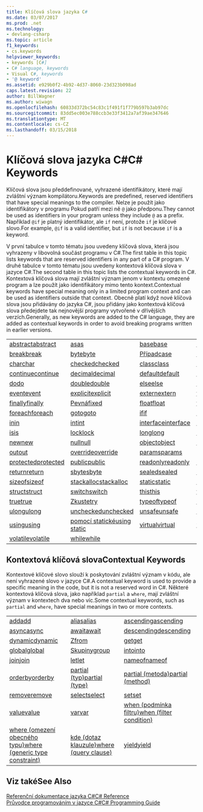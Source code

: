 ```yaml
---
title: Klíčová slova jazyka C#
ms.date: 03/07/2017
ms.prod: .net
ms.technology:
- devlang-csharp
ms.topic: article
f1_keywords:
- cs.keywords
helpviewer_keywords:
- keywords [C#]
- C# language, keywords
- Visual C#, keywords
- '@ keyword'
ms.assetid: e929b0f2-4b92-4d37-8060-23d323b098ad
caps.latest.revision: 22
author: BillWagner
ms.author: wiwagn
ms.openlocfilehash: 60833d372bc54c83c1f491f1f779b597b3ab97dc
ms.sourcegitcommit: 83dd5ec003e788ccb3e33f3412a7af39ae347646
ms.translationtype: MT
ms.contentlocale: cs-CZ
ms.lasthandoff: 03/15/2018
---
```

# <a name="c-keywords"></a><span data-ttu-id="0114d-102">Klíčová slova jazyka C#</span><span class="sxs-lookup"><span data-stu-id="0114d-102">C# Keywords</span></span>
<span data-ttu-id="0114d-103">Klíčová slova jsou předdefinované, vyhrazené identifikátory, které mají zvláštní význam kompilátoru.</span><span class="sxs-lookup"><span data-stu-id="0114d-103">Keywords are predefined, reserved identifiers that have special meanings to the compiler.</span></span> <span data-ttu-id="0114d-104">Nelze je použít jako identifikátory v programu Pokud patří mezi ně `@` jako předponu.</span><span class="sxs-lookup"><span data-stu-id="0114d-104">They cannot be used as identifiers in your program unless they include `@` as a prefix.</span></span> <span data-ttu-id="0114d-105">Například `@if` je platný identifikátor, ale `if` není, protože `if` je klíčové slovo.</span><span class="sxs-lookup"><span data-stu-id="0114d-105">For example, `@if` is a valid identifier, but `if` is not because `if` is a keyword.</span></span>  
  
 <span data-ttu-id="0114d-106">V první tabulce v tomto tématu jsou uvedeny klíčová slova, která jsou vyhrazeny v libovolná součást programu v C#.</span><span class="sxs-lookup"><span data-stu-id="0114d-106">The first table in this topic lists keywords that are reserved identifiers in any part of a C# program.</span></span> <span data-ttu-id="0114d-107">V druhé tabulce v tomto tématu jsou uvedeny kontextová klíčová slova v jazyce C#.</span><span class="sxs-lookup"><span data-stu-id="0114d-107">The second table in this topic lists the contextual keywords in C#.</span></span> <span data-ttu-id="0114d-108">Kontextová klíčová slova mají zvláštní význam jenom v kontextu omezené program a lze použít jako identifikátory mimo tento kontext.</span><span class="sxs-lookup"><span data-stu-id="0114d-108">Contextual keywords have special meaning only in a limited program context and can be used as identifiers outside that context.</span></span> <span data-ttu-id="0114d-109">Obecně platí když nové klíčová slova jsou přidávány do jazyka C#, jsou přidány jako kontextová klíčová slova předejdete tak nejnovější programy vytvořené v dřívějších verzích.</span><span class="sxs-lookup"><span data-stu-id="0114d-109">Generally, as new keywords are added to the C# language, they are added as contextual keywords in order to avoid breaking programs written in earlier versions.</span></span>  
  
|||||  
|---|---|---|---|  
|[<span data-ttu-id="0114d-110">abstract</span><span class="sxs-lookup"><span data-stu-id="0114d-110">abstract</span></span>](../../../csharp/language-reference/keywords/abstract.md)|[<span data-ttu-id="0114d-111">as</span><span class="sxs-lookup"><span data-stu-id="0114d-111">as</span></span>](../../../csharp/language-reference/keywords/as.md)|[<span data-ttu-id="0114d-112">base</span><span class="sxs-lookup"><span data-stu-id="0114d-112">base</span></span>](../../../csharp/language-reference/keywords/base.md)|[<span data-ttu-id="0114d-113">bool</span><span class="sxs-lookup"><span data-stu-id="0114d-113">bool</span></span>](../../../csharp/language-reference/keywords/bool.md)|  
|[<span data-ttu-id="0114d-114">break</span><span class="sxs-lookup"><span data-stu-id="0114d-114">break</span></span>](../../../csharp/language-reference/keywords/break.md)|[<span data-ttu-id="0114d-115">byte</span><span class="sxs-lookup"><span data-stu-id="0114d-115">byte</span></span>](../../../csharp/language-reference/keywords/byte.md)|[<span data-ttu-id="0114d-116">Případ</span><span class="sxs-lookup"><span data-stu-id="0114d-116">case</span></span>](../../../csharp/language-reference/keywords/switch.md)|[<span data-ttu-id="0114d-117">catch</span><span class="sxs-lookup"><span data-stu-id="0114d-117">catch</span></span>](../../../csharp/language-reference/keywords/try-catch.md)|  
|[<span data-ttu-id="0114d-118">char</span><span class="sxs-lookup"><span data-stu-id="0114d-118">char</span></span>](../../../csharp/language-reference/keywords/char.md)|[<span data-ttu-id="0114d-119">checked</span><span class="sxs-lookup"><span data-stu-id="0114d-119">checked</span></span>](../../../csharp/language-reference/keywords/checked.md)|[<span data-ttu-id="0114d-120">class</span><span class="sxs-lookup"><span data-stu-id="0114d-120">class</span></span>](../../../csharp/language-reference/keywords/class.md)|[<span data-ttu-id="0114d-121">const</span><span class="sxs-lookup"><span data-stu-id="0114d-121">const</span></span>](../../../csharp/language-reference/keywords/const.md)|  
|[<span data-ttu-id="0114d-122">continue</span><span class="sxs-lookup"><span data-stu-id="0114d-122">continue</span></span>](../../../csharp/language-reference/keywords/continue.md)|[<span data-ttu-id="0114d-123">decimal</span><span class="sxs-lookup"><span data-stu-id="0114d-123">decimal</span></span>](../../../csharp/language-reference/keywords/decimal.md)|[<span data-ttu-id="0114d-124">default</span><span class="sxs-lookup"><span data-stu-id="0114d-124">default</span></span>](../../../csharp/language-reference/keywords/default.md)|[<span data-ttu-id="0114d-125">delegate</span><span class="sxs-lookup"><span data-stu-id="0114d-125">delegate</span></span>](../../../csharp/language-reference/keywords/delegate.md)|  
|[<span data-ttu-id="0114d-126">do</span><span class="sxs-lookup"><span data-stu-id="0114d-126">do</span></span>](../../../csharp/language-reference/keywords/do.md)|[<span data-ttu-id="0114d-127">double</span><span class="sxs-lookup"><span data-stu-id="0114d-127">double</span></span>](../../../csharp/language-reference/keywords/double.md)|[<span data-ttu-id="0114d-128">else</span><span class="sxs-lookup"><span data-stu-id="0114d-128">else</span></span>](../../../csharp/language-reference/keywords/if-else.md)|[<span data-ttu-id="0114d-129">enum</span><span class="sxs-lookup"><span data-stu-id="0114d-129">enum</span></span>](../../../csharp/language-reference/keywords/enum.md)|  
|[<span data-ttu-id="0114d-130">event</span><span class="sxs-lookup"><span data-stu-id="0114d-130">event</span></span>](../../../csharp/language-reference/keywords/event.md)|[<span data-ttu-id="0114d-131">explicit</span><span class="sxs-lookup"><span data-stu-id="0114d-131">explicit</span></span>](../../../csharp/language-reference/keywords/explicit.md)|[<span data-ttu-id="0114d-132">extern</span><span class="sxs-lookup"><span data-stu-id="0114d-132">extern</span></span>](../../../csharp/language-reference/keywords/extern.md)|[<span data-ttu-id="0114d-133">false</span><span class="sxs-lookup"><span data-stu-id="0114d-133">false</span></span>](../../../csharp/language-reference/keywords/false.md)|  
|[<span data-ttu-id="0114d-134">finally</span><span class="sxs-lookup"><span data-stu-id="0114d-134">finally</span></span>](../../../csharp/language-reference/keywords/try-finally.md)|[<span data-ttu-id="0114d-135">Pevná</span><span class="sxs-lookup"><span data-stu-id="0114d-135">fixed</span></span>](../../../csharp/language-reference/keywords/fixed-statement.md)|[<span data-ttu-id="0114d-136">float</span><span class="sxs-lookup"><span data-stu-id="0114d-136">float</span></span>](../../../csharp/language-reference/keywords/float.md)|[<span data-ttu-id="0114d-137">for</span><span class="sxs-lookup"><span data-stu-id="0114d-137">for</span></span>](../../../csharp/language-reference/keywords/for.md)|  
|[<span data-ttu-id="0114d-138">foreach</span><span class="sxs-lookup"><span data-stu-id="0114d-138">foreach</span></span>](../../../csharp/language-reference/keywords/foreach-in.md)|[<span data-ttu-id="0114d-139">goto</span><span class="sxs-lookup"><span data-stu-id="0114d-139">goto</span></span>](../../../csharp/language-reference/keywords/goto.md)|[<span data-ttu-id="0114d-140">if</span><span class="sxs-lookup"><span data-stu-id="0114d-140">if</span></span>](../../../csharp/language-reference/keywords/if-else.md)|[<span data-ttu-id="0114d-141">implicit</span><span class="sxs-lookup"><span data-stu-id="0114d-141">implicit</span></span>](../../../csharp/language-reference/keywords/implicit.md)|  
|[<span data-ttu-id="0114d-142">in</span><span class="sxs-lookup"><span data-stu-id="0114d-142">in</span></span>](../../../csharp/language-reference/keywords/in.md)|[<span data-ttu-id="0114d-143">int</span><span class="sxs-lookup"><span data-stu-id="0114d-143">int</span></span>](../../../csharp/language-reference/keywords/int.md)|[<span data-ttu-id="0114d-144">interface</span><span class="sxs-lookup"><span data-stu-id="0114d-144">interface</span></span>](../../../csharp/language-reference/keywords/interface.md)|[<span data-ttu-id="0114d-145">internal</span><span class="sxs-lookup"><span data-stu-id="0114d-145">internal</span></span>](../../../csharp/language-reference/keywords/internal.md)|
|[<span data-ttu-id="0114d-146">is</span><span class="sxs-lookup"><span data-stu-id="0114d-146">is</span></span>](../../../csharp/language-reference/keywords/is.md)|[<span data-ttu-id="0114d-147">lock</span><span class="sxs-lookup"><span data-stu-id="0114d-147">lock</span></span>](../../../csharp/language-reference/keywords/lock-statement.md)|[<span data-ttu-id="0114d-148">long</span><span class="sxs-lookup"><span data-stu-id="0114d-148">long</span></span>](../../../csharp/language-reference/keywords/long.md)|[<span data-ttu-id="0114d-149">namespace</span><span class="sxs-lookup"><span data-stu-id="0114d-149">namespace</span></span>](../../../csharp/language-reference/keywords/namespace.md)|
|[<span data-ttu-id="0114d-150">new</span><span class="sxs-lookup"><span data-stu-id="0114d-150">new</span></span>](../../../csharp/language-reference/keywords/new.md)|[<span data-ttu-id="0114d-151">null</span><span class="sxs-lookup"><span data-stu-id="0114d-151">null</span></span>](../../../csharp/language-reference/keywords/null.md)|[<span data-ttu-id="0114d-152">object</span><span class="sxs-lookup"><span data-stu-id="0114d-152">object</span></span>](../../../csharp/language-reference/keywords/object.md)|[<span data-ttu-id="0114d-153">operator</span><span class="sxs-lookup"><span data-stu-id="0114d-153">operator</span></span>](../../../csharp/language-reference/keywords/operator.md)|
|[<span data-ttu-id="0114d-154">out</span><span class="sxs-lookup"><span data-stu-id="0114d-154">out</span></span>](../../../csharp/language-reference/keywords/out.md)|[<span data-ttu-id="0114d-155">override</span><span class="sxs-lookup"><span data-stu-id="0114d-155">override</span></span>](../../../csharp/language-reference/keywords/override.md)|[<span data-ttu-id="0114d-156">params</span><span class="sxs-lookup"><span data-stu-id="0114d-156">params</span></span>](../../../csharp/language-reference/keywords/params.md)|[<span data-ttu-id="0114d-157">private</span><span class="sxs-lookup"><span data-stu-id="0114d-157">private</span></span>](../../../csharp/language-reference/keywords/private.md)|
|[<span data-ttu-id="0114d-158">protected</span><span class="sxs-lookup"><span data-stu-id="0114d-158">protected</span></span>](../../../csharp/language-reference/keywords/protected.md)|[<span data-ttu-id="0114d-159">public</span><span class="sxs-lookup"><span data-stu-id="0114d-159">public</span></span>](../../../csharp/language-reference/keywords/public.md)|[<span data-ttu-id="0114d-160">readonly</span><span class="sxs-lookup"><span data-stu-id="0114d-160">readonly</span></span>](../../../csharp/language-reference/keywords/readonly.md)|[<span data-ttu-id="0114d-161">ref</span><span class="sxs-lookup"><span data-stu-id="0114d-161">ref</span></span>](../../../csharp/language-reference/keywords/ref.md)|
|[<span data-ttu-id="0114d-162">return</span><span class="sxs-lookup"><span data-stu-id="0114d-162">return</span></span>](../../../csharp/language-reference/keywords/return.md)|[<span data-ttu-id="0114d-163">sbyte</span><span class="sxs-lookup"><span data-stu-id="0114d-163">sbyte</span></span>](../../../csharp/language-reference/keywords/sbyte.md)|[<span data-ttu-id="0114d-164">sealed</span><span class="sxs-lookup"><span data-stu-id="0114d-164">sealed</span></span>](../../../csharp/language-reference/keywords/sealed.md)|[<span data-ttu-id="0114d-165">short</span><span class="sxs-lookup"><span data-stu-id="0114d-165">short</span></span>](../../../csharp/language-reference/keywords/short.md)||
[<span data-ttu-id="0114d-166">sizeof</span><span class="sxs-lookup"><span data-stu-id="0114d-166">sizeof</span></span>](../../../csharp/language-reference/keywords/sizeof.md)|[<span data-ttu-id="0114d-167">stackalloc</span><span class="sxs-lookup"><span data-stu-id="0114d-167">stackalloc</span></span>](../../../csharp/language-reference/keywords/stackalloc.md)|[<span data-ttu-id="0114d-168">static</span><span class="sxs-lookup"><span data-stu-id="0114d-168">static</span></span>](../../../csharp/language-reference/keywords/static.md)|[<span data-ttu-id="0114d-169">string</span><span class="sxs-lookup"><span data-stu-id="0114d-169">string</span></span>](../../../csharp/language-reference/keywords/string.md)|
|[<span data-ttu-id="0114d-170">struct</span><span class="sxs-lookup"><span data-stu-id="0114d-170">struct</span></span>](../../../csharp/language-reference/keywords/struct.md)|[<span data-ttu-id="0114d-171">switch</span><span class="sxs-lookup"><span data-stu-id="0114d-171">switch</span></span>](../../../csharp/language-reference/keywords/switch.md)|[<span data-ttu-id="0114d-172">this</span><span class="sxs-lookup"><span data-stu-id="0114d-172">this</span></span>](../../../csharp/language-reference/keywords/this.md)|[<span data-ttu-id="0114d-173">throw</span><span class="sxs-lookup"><span data-stu-id="0114d-173">throw</span></span>](../../../csharp/language-reference/keywords/throw.md)|
|[<span data-ttu-id="0114d-174">true</span><span class="sxs-lookup"><span data-stu-id="0114d-174">true</span></span>](../../../csharp/language-reference/keywords/true.md)|[<span data-ttu-id="0114d-175">Zkuste</span><span class="sxs-lookup"><span data-stu-id="0114d-175">try</span></span>](../../../csharp/language-reference/keywords/try-catch.md)|[<span data-ttu-id="0114d-176">typeof</span><span class="sxs-lookup"><span data-stu-id="0114d-176">typeof</span></span>](../../../csharp/language-reference/keywords/typeof.md)|[<span data-ttu-id="0114d-177">uint</span><span class="sxs-lookup"><span data-stu-id="0114d-177">uint</span></span>](../../../csharp/language-reference/keywords/uint.md)|
|[<span data-ttu-id="0114d-178">ulong</span><span class="sxs-lookup"><span data-stu-id="0114d-178">ulong</span></span>](../../../csharp/language-reference/keywords/ulong.md)|[<span data-ttu-id="0114d-179">unchecked</span><span class="sxs-lookup"><span data-stu-id="0114d-179">unchecked</span></span>](../../../csharp/language-reference/keywords/unchecked.md)|[<span data-ttu-id="0114d-180">unsafe</span><span class="sxs-lookup"><span data-stu-id="0114d-180">unsafe</span></span>](../../../csharp/language-reference/keywords/unsafe.md)|[<span data-ttu-id="0114d-181">ushort</span><span class="sxs-lookup"><span data-stu-id="0114d-181">ushort</span></span>](../../../csharp/language-reference/keywords/ushort.md)|
|[<span data-ttu-id="0114d-182">using</span><span class="sxs-lookup"><span data-stu-id="0114d-182">using</span></span>](../../../csharp/language-reference/keywords/using.md)|[<span data-ttu-id="0114d-183">pomocí statické</span><span class="sxs-lookup"><span data-stu-id="0114d-183">using static</span></span>](using-static.md)|[<span data-ttu-id="0114d-184">virtual</span><span class="sxs-lookup"><span data-stu-id="0114d-184">virtual</span></span>](../../../csharp/language-reference/keywords/virtual.md)|[<span data-ttu-id="0114d-185">void</span><span class="sxs-lookup"><span data-stu-id="0114d-185">void</span></span>](../../../csharp/language-reference/keywords/void.md)|
|[<span data-ttu-id="0114d-186">volatile</span><span class="sxs-lookup"><span data-stu-id="0114d-186">volatile</span></span>](../../../csharp/language-reference/keywords/volatile.md)|[<span data-ttu-id="0114d-187">while</span><span class="sxs-lookup"><span data-stu-id="0114d-187">while</span></span>](../../../csharp/language-reference/keywords/while.md)|

## <a name="contextual-keywords"></a><span data-ttu-id="0114d-188">Kontextová klíčová slova</span><span class="sxs-lookup"><span data-stu-id="0114d-188">Contextual Keywords</span></span>  
 <span data-ttu-id="0114d-189">Kontextové klíčové slovo slouží k poskytování zvláštní význam v kódu, ale není vyhrazené slovo v jazyce C#.</span><span class="sxs-lookup"><span data-stu-id="0114d-189">A contextual keyword is used to provide a specific meaning in the code, but it is not a reserved word in C#.</span></span> <span data-ttu-id="0114d-190">Některé kontextová klíčová slova, jako například `partial` a `where`, mají zvláštní význam v kontextech dva nebo víc.</span><span class="sxs-lookup"><span data-stu-id="0114d-190">Some contextual keywords, such as `partial` and `where`, have special meanings in two or more contexts.</span></span>  
  
||||  
|---|---|---|  
|[<span data-ttu-id="0114d-191">add</span><span class="sxs-lookup"><span data-stu-id="0114d-191">add</span></span>](../../../csharp/language-reference/keywords/add.md)|[<span data-ttu-id="0114d-192">alias</span><span class="sxs-lookup"><span data-stu-id="0114d-192">alias</span></span>](../../../csharp/language-reference/keywords/extern-alias.md)|[<span data-ttu-id="0114d-193">ascending</span><span class="sxs-lookup"><span data-stu-id="0114d-193">ascending</span></span>](../../../csharp/language-reference/keywords/ascending.md)|  
|[<span data-ttu-id="0114d-194">async</span><span class="sxs-lookup"><span data-stu-id="0114d-194">async</span></span>](../../../csharp/language-reference/keywords/async.md)|[<span data-ttu-id="0114d-195">await</span><span class="sxs-lookup"><span data-stu-id="0114d-195">await</span></span>](../../../csharp/language-reference/keywords/await.md)|[<span data-ttu-id="0114d-196">descending</span><span class="sxs-lookup"><span data-stu-id="0114d-196">descending</span></span>](../../../csharp/language-reference/keywords/descending.md)|  
|[<span data-ttu-id="0114d-197">dynamic</span><span class="sxs-lookup"><span data-stu-id="0114d-197">dynamic</span></span>](../../../csharp/language-reference/keywords/dynamic.md)|[<span data-ttu-id="0114d-198">Z</span><span class="sxs-lookup"><span data-stu-id="0114d-198">from</span></span>](../../../csharp/language-reference/keywords/from-clause.md)|[<span data-ttu-id="0114d-199">get</span><span class="sxs-lookup"><span data-stu-id="0114d-199">get</span></span>](../../../csharp/language-reference/keywords/get.md)|  
|[<span data-ttu-id="0114d-200">global</span><span class="sxs-lookup"><span data-stu-id="0114d-200">global</span></span>](../../../csharp/language-reference/keywords/global.md)|[<span data-ttu-id="0114d-201">Skupiny</span><span class="sxs-lookup"><span data-stu-id="0114d-201">group</span></span>](../../../csharp/language-reference/keywords/group-clause.md)|[<span data-ttu-id="0114d-202">into</span><span class="sxs-lookup"><span data-stu-id="0114d-202">into</span></span>](../../../csharp/language-reference/keywords/into.md)|  
|[<span data-ttu-id="0114d-203">join</span><span class="sxs-lookup"><span data-stu-id="0114d-203">join</span></span>](../../../csharp/language-reference/keywords/join-clause.md)|[<span data-ttu-id="0114d-204">let</span><span class="sxs-lookup"><span data-stu-id="0114d-204">let</span></span>](../../../csharp/language-reference/keywords/let-clause.md)|[<span data-ttu-id="0114d-205">nameof</span><span class="sxs-lookup"><span data-stu-id="0114d-205">nameof</span></span>](nameof.md)|   
|[<span data-ttu-id="0114d-206">orderby</span><span class="sxs-lookup"><span data-stu-id="0114d-206">orderby</span></span>](../../../csharp/language-reference/keywords/orderby-clause.md)|[<span data-ttu-id="0114d-207">partial (typ)</span><span class="sxs-lookup"><span data-stu-id="0114d-207">partial (type)</span></span>](../../../csharp/language-reference/keywords/partial-type.md)|[<span data-ttu-id="0114d-208">partial (metoda)</span><span class="sxs-lookup"><span data-stu-id="0114d-208">partial (method)</span></span>](../../../csharp/language-reference/keywords/partial-method.md)|   
|[<span data-ttu-id="0114d-209">remove</span><span class="sxs-lookup"><span data-stu-id="0114d-209">remove</span></span>](../../../csharp/language-reference/keywords/remove.md)|[<span data-ttu-id="0114d-210">select</span><span class="sxs-lookup"><span data-stu-id="0114d-210">select</span></span>](../../../csharp/language-reference/keywords/select-clause.md)|[<span data-ttu-id="0114d-211">set</span><span class="sxs-lookup"><span data-stu-id="0114d-211">set</span></span>](../../../csharp/language-reference/keywords/set.md)|   
|[<span data-ttu-id="0114d-212">value</span><span class="sxs-lookup"><span data-stu-id="0114d-212">value</span></span>](../../../csharp/language-reference/keywords/value.md)|[<span data-ttu-id="0114d-213">var</span><span class="sxs-lookup"><span data-stu-id="0114d-213">var</span></span>](../../../csharp/language-reference/keywords/var.md)|[<span data-ttu-id="0114d-214">when (podmínka filtru)</span><span class="sxs-lookup"><span data-stu-id="0114d-214">when (filter condition)</span></span>](when.md)|   
|[<span data-ttu-id="0114d-215">where (omezení obecného typu)</span><span class="sxs-lookup"><span data-stu-id="0114d-215">where (generic type constraint)</span></span>](../../../csharp/language-reference/keywords/where-generic-type-constraint.md)|[<span data-ttu-id="0114d-216">kde (dotaz klauzule)</span><span class="sxs-lookup"><span data-stu-id="0114d-216">where (query clause)</span></span>](../../../csharp/language-reference/keywords/where-clause.md)|[<span data-ttu-id="0114d-217">yield</span><span class="sxs-lookup"><span data-stu-id="0114d-217">yield</span></span>](../../../csharp/language-reference/keywords/yield.md)|  
  
## <a name="see-also"></a><span data-ttu-id="0114d-218">Viz také</span><span class="sxs-lookup"><span data-stu-id="0114d-218">See Also</span></span>  
 [<span data-ttu-id="0114d-219">Referenční dokumentace jazyka C#</span><span class="sxs-lookup"><span data-stu-id="0114d-219">C# Reference</span></span>](../../../csharp/language-reference/index.md)  
 [<span data-ttu-id="0114d-220">Průvodce programováním v jazyce C#</span><span class="sxs-lookup"><span data-stu-id="0114d-220">C# Programming Guide</span></span>](../../../csharp/programming-guide/index.md)

